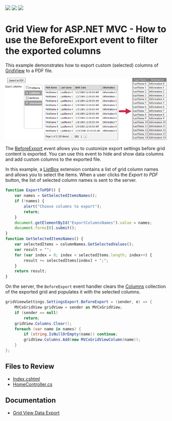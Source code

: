 <!-- default badges list -->
![](https://img.shields.io/endpoint?url=https://codecentral.devexpress.com/api/v1/VersionRange/172941046/20.2.11%2B)
[![](https://img.shields.io/badge/Open_in_DevExpress_Support_Center-FF7200?style=flat-square&logo=DevExpress&logoColor=white)](https://supportcenter.devexpress.com/ticket/details/E3352)
[![](https://img.shields.io/badge/📖_How_to_use_DevExpress_Examples-e9f6fc?style=flat-square)](https://docs.devexpress.com/GeneralInformation/403183)
<!-- default badges end -->
# Grid View for ASP.NET MVC - How to use the BeforeExport event to filter the exported columns

This example demonstrates how to export custom (selected) columns of [GridView](https://docs.devexpress.com/AspNetMvc/8966/components/grid-view) to a PDF file.

![Export selected columns to PDF](preview.png)

The [BeforeExport](https://docs.devexpress.com/AspNetMvc/DevExpress.Web.Mvc.MVCxGridExportSettings.BeforeExport) event allows you to customize export settings before grid content is exported. You can use this event to hide and show data columns and add custom columns to the exported file.

In this example, a [ListBox](https://docs.devexpress.com/AspNetMvc/8990/components/data-editors-extensions/listbox) extension contains a list of grid column names and allows you to select the items. When a user clicks the _Export to PDF_ button, the list of selected column names is sent to the server.

```js
function ExportToPDF() {
    var names = GetSelectedItemsNames();
    if (!names) {
        alert("Choose columns to export");
        return;
    }
    document.getElementById("ExportColumnsNames").value = names;
    document.forms[0].submit();
}
function GetSelectedItemsNames() {
    var selectedItems = columnNames.GetSelectedValues();
    var result = "";
    for (var index = 0; index < selectedItems.length; index++) {
        result += selectedItems[index] + ";";
    }
    return result;
}
```
On the server, the `BeforeExport` event handler clears the [Columns](https://docs.devexpress.com/AspNet/DevExpress.Web.ASPxGridView.Columns) collection of the exported grid and populates it with the selected columns.

```csharp
gridVieewSettings.SettingsExport.BeforeExport = (sender, e) => {
    MVCxGridView gridView = sender as MVCxGridView;
    if (sender == null)
        return;
    gridView.Columns.Clear();
    foreach (var name in names) {
        if (string.IsNullOrEmpty(name)) continue;
        gridView.Columns.Add(new MVCxGridViewColumn(name));
    }
};
```

## Files to Review

- [Index.cshtml](./CS/E3352/Views/Home/Index.cshtml) 
- [HomeController.cs](./CS/E3352/Controllers/HomeController.cs) 

## Documentation 

- [Grid View Data Export](http://docs.devexpress.com/AspNetMvc/16205/components/grid-view/export)
